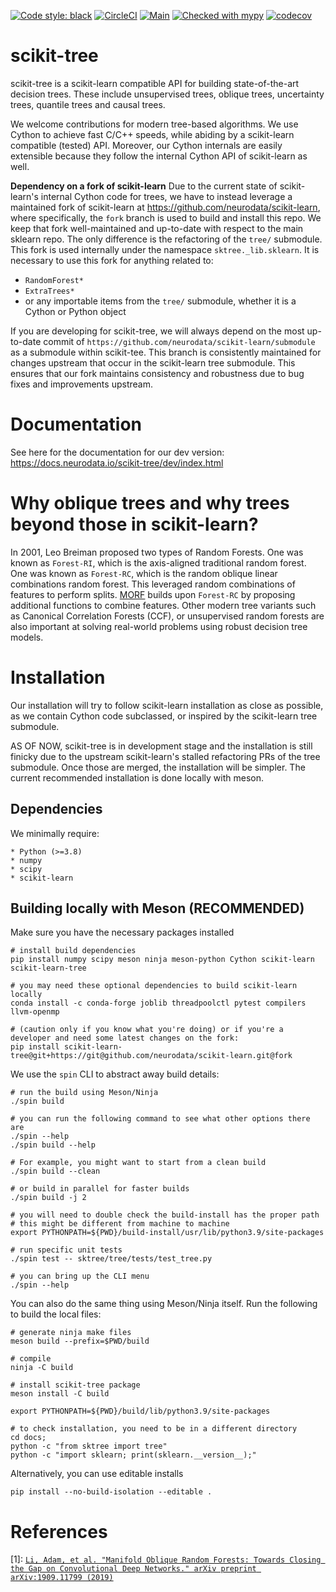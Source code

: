 [![Code style: black](https://img.shields.io/badge/code%20style-black-000000.svg)](https://github.com/psf/black)
[![CircleCI](https://circleci.com/gh/neurodata/scikit-tree/tree/main.svg?style=svg)](https://circleci.com/gh/neurodata/scikit-tree/tree/main)
[![Main](https://github.com/neurodata/scikit-tree/actions/workflows/main.yml/badge.svg?branch=main)](https://github.com/neurodata/scikit-tree/actions/workflows/main.yml)
[![Checked with mypy](http://www.mypy-lang.org/static/mypy_badge.svg)](http://mypy-lang.org/)
[![codecov](https://codecov.io/gh/neurodata/scikit-tree/branch/main/graph/badge.svg?token=H1reh7Qwf4)](https://codecov.io/gh/neurodata/scikit-tree)

scikit-tree
===========

scikit-tree is a scikit-learn compatible API for building state-of-the-art decision trees. These include unsupervised trees, oblique trees, uncertainty trees, quantile trees and causal trees.

We welcome contributions for modern tree-based algorithms. We use Cython to achieve fast C/C++ speeds, while abiding by a scikit-learn compatible (tested) API. Moreover, our Cython internals are easily extensible because they follow the internal Cython API of scikit-learn as well.

**Dependency on a fork of scikit-learn**
Due to the current state of scikit-learn's internal Cython code for trees, we have to instead leverage a maintained fork of scikit-learn at https://github.com/neurodata/scikit-learn, where specifically, the `fork` branch is used to build and install this repo. We keep that fork well-maintained and up-to-date with respect to the main sklearn repo. The only difference is the refactoring of the `tree/` submodule. This fork is used internally under the namespace ``sktree._lib.sklearn``. It is necessary to use this fork for anything related to:

- `RandomForest*`
- `ExtraTrees*`
- or any importable items from the `tree/` submodule, whether it is a Cython or Python object

If you are developing for scikit-tree, we will always depend on the most up-to-date commit of `https://github.com/neurodata/scikit-learn/submodule` as a submodule within scikit-tee. This branch is consistently maintained for changes upstream that occur in the scikit-learn tree submodule. This ensures that our fork maintains consistency and robustness due to bug fixes and improvements upstream.

Documentation
=============

See here for the documentation for our dev version: https://docs.neurodata.io/scikit-tree/dev/index.html

Why oblique trees and why trees beyond those in scikit-learn?
=============================================================
In 2001, Leo Breiman proposed two types of Random Forests. One was known as ``Forest-RI``, which is the axis-aligned traditional random forest. One was known as ``Forest-RC``, which is the random oblique linear combinations random forest. This leveraged random combinations of features to perform splits. [MORF](1) builds upon ``Forest-RC`` by proposing additional functions to combine features. Other modern tree variants such as Canonical Correlation Forests (CCF), or unsupervised random forests are also important at solving real-world problems using robust decision tree models.

Installation
============
Our installation will try to follow scikit-learn installation as close as possible, as we contain Cython code subclassed, or inspired by the scikit-learn tree submodule.

AS OF NOW, scikit-tree is in development stage and the installation is still finicky due to the upstream scikit-learn's stalled refactoring PRs of the tree submodule. Once those are merged, the installation will be simpler. The current recommended installation is done locally with meson.

Dependencies
------------

We minimally require:

    * Python (>=3.8)
    * numpy
    * scipy
    * scikit-learn

Building locally with Meson (RECOMMENDED)
-----------------------------------------
Make sure you have the necessary packages installed

    # install build dependencies
    pip install numpy scipy meson ninja meson-python Cython scikit-learn scikit-learn-tree

    # you may need these optional dependencies to build scikit-learn locally
    conda install -c conda-forge joblib threadpoolctl pytest compilers llvm-openmp

    # (caution only if you know what you're doing) or if you're a developer and need some latest changes on the fork:
    pip install scikit-learn-tree@git+https://git@github.com/neurodata/scikit-learn.git@fork

We use the ``spin`` CLI to abstract away build details:

    # run the build using Meson/Ninja
    ./spin build
    
    # you can run the following command to see what other options there are
    ./spin --help
    ./spin build --help
    
    # For example, you might want to start from a clean build
    ./spin build --clean
    
    # or build in parallel for faster builds
    ./spin build -j 2

    # you will need to double check the build-install has the proper path 
    # this might be different from machine to machine
    export PYTHONPATH=${PWD}/build-install/usr/lib/python3.9/site-packages

    # run specific unit tests
    ./spin test -- sktree/tree/tests/test_tree.py

    # you can bring up the CLI menu
    ./spin --help

You can also do the same thing using Meson/Ninja itself. Run the following to build the local files:

    # generate ninja make files
    meson build --prefix=$PWD/build

    # compile
    ninja -C build

    # install scikit-tree package
    meson install -C build

    export PYTHONPATH=${PWD}/build/lib/python3.9/site-packages

    # to check installation, you need to be in a different directory
    cd docs;  
    python -c "from sktree import tree"
    python -c "import sklearn; print(sklearn.__version__);"

Alternatively, you can use editable installs

    pip install --no-build-isolation --editable .

References
==========
[1]: [`Li, Adam, et al. "Manifold Oblique Random Forests: Towards Closing the Gap on Convolutional Deep Networks." arXiv preprint arXiv:1909.11799 (2019)`](https://arxiv.org/abs/1909.11799)